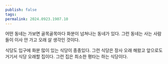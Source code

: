 ```yaml
---
publish: false
tags: 
permalink: 2024.0923.1907.10
---
```

어떤 동네는 가보면 골목골목마다 화분이 넘쳐나는 동네가 있다.
그런 동네는 사는 사람들이 이사 안 가고 오래 살 생각인 것이다.

식당도 입구에 화분 많이 있는 식당이 종종있다.
그런 식당은 장사 오래 해왔고 앞으로도 거기서 식당 오래할 집이다.
그런 집은 최소한 평타는 하는 식당이다.